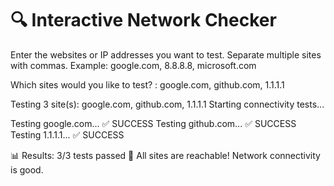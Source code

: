 🔍 Interactive Network Checker
========================================
Enter the websites or IP addresses you want to test.
Separate multiple sites with commas.
Example: google.com, 8.8.8.8, microsoft.com

Which sites would you like to test? : google.com, github.com, 1.1.1.1

Testing 3 site(s): google.com, github.com, 1.1.1.1
Starting connectivity tests...

Testing google.com... ✅ SUCCESS
Testing github.com... ✅ SUCCESS
Testing 1.1.1.1... ✅ SUCCESS

📊 Results: 3/3 tests passed
🎉 All sites are reachable! Network connectivity is good.
